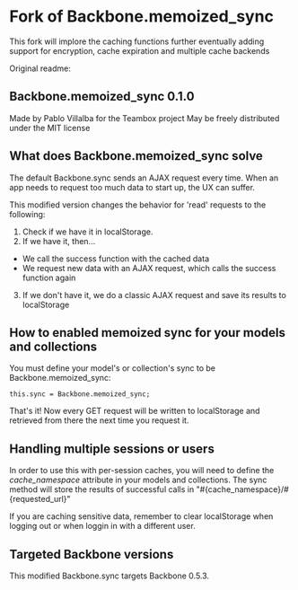 Fork of Backbone.memoized_sync
==========================
This fork will implore the caching functions further eventually adding 
support for encryption, cache expiration and multiple cache backends


Original readme:

Backbone.memoized_sync 0.1.0
-------------------------------------

Made by Pablo Villalba for the Teambox project
May be freely distributed under the MIT license


What does Backbone.memoized_sync solve
--------------------------------------

The default Backbone.sync sends an AJAX request every time. When an app needs to
request too much data to start up, the UX can suffer.

This modified version changes the behavior for 'read' requests to the following:

1. Check if we have it in localStorage.
2. If we have it, then...
  - We call the success function with the cached data
  - We request new data with an AJAX request, which calls the success function again
3. If we don't have it, we do a classic AJAX request and save its results to localStorage


How to enabled memoized sync for your models and collections
------------------------------------------------------------

You must define your model's or collection's sync to be Backbone.memoized_sync:

    this.sync = Backbone.memoized_sync;

That's it! Now every GET request will be written to localStorage and retrieved
from there the next time you request it.


Handling multiple sessions or users
-----------------------------------

In order to use this with per-session caches, you will need to define the
*cache_namespace* attribute in your models and collections. The sync method will
store the results of successful calls in "#{cache_namespace}/#{requested_url}"

If you are caching sensitive data, remember to clear localStorage when logging out
or when loggin in with a different user.


Targeted Backbone versions
--------------------------
This modified Backbone.sync targets Backbone 0.5.3.

